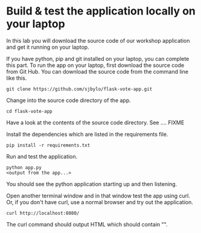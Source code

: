 # Build & test the application locally on your laptop  

In this lab you will download the source code of our workshop application and get it running on your laptop. 

If you have python, pip and git installed on your laptop, you can complete this part. 
To run the app on your laptop, first download the source code from Git Hub. You can
download the source code from the command line like this.

```
git clone https://github.com/sjbylo/flask-vote-app.git
```

Change into the source code directory of the app.

```
cd flask-vote-app
```

Have a look at the contents of the source code directory.  See .... FIXME

Install the dependencies which are listed in the requirements file.

```
pip install -r requirements.txt

```

Run and test the application.

```
python app.py
<output from the app...>
```

You should see the python application starting up and then listening. 

Open another terminal window and in that window test the app using curl.  Or, if you don't have curl, use a normal browser and try out the application. 

```
curl http://localhost:8080/ 
```

The curl command should output HTML which should contain "<title>Favorite Linux distribution</title>". 


